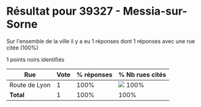 # Résultat pour 39327 - Messia-sur-Sorne

Sur l'ensemble de la ville il y a eu 1 réponses dont 1 réponses avec une rue citée (100%)

1 points noirs identifiés

| Rue | Vote | % réponses | % Nb rues cités|
|-----|------|------------|----------------|
| Route de Lyon | 1 | 100% | <img src="../../img/bar_100.gif" />&nbsp;100%|
| **Total** | 1 | 100% | 100%|
